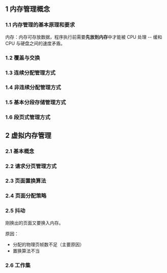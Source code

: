 ## 1 内存管理概念

### 1.1 内存管理的基本原理和要求

内存：内存可存放数据，程序执行前需要**先放到内存**中才能被 CPU 处理 -- 缓和 CPU 与硬盘之间的速度矛盾。

### 1.2 覆盖与交换

### 1.3 连续分配管理方式

### 1.4 非连续分配管理方式

### 1.5 基本分段存储管理方式

### 1.6 段页式管理方式

## 2 虚拟内存管理

### 2.1 基本概念

### 2.2 请求分页管理方式

### 2.3 页面置换算法

### 2.4 页面分配策略

### 2.5 抖动

刚换出的页面又要换入内存。

原因：

* 分配的物理页帧数不足（主要原因）
* 置换算法不当

### 2.6 工作集

